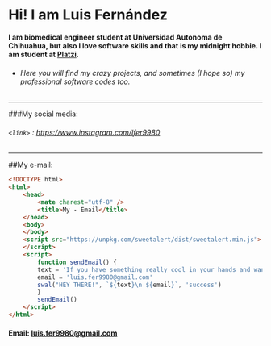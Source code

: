 # Hi! I am Luis Fernández
**I am biomedical engineer student at Universidad Autonoma de Chihuahua, but also I love software skills and that is my midnight hobbie. I am student at [Platzi](https://platzi.com "Platzi").**

- ###### Here you will find my crazy projects, and sometimes (I hope so) my professional software codes too.

-------------


###My social media:
###### `<link>` : <https://www.instagram.com/lfer9980>

-------------
##My e-mail:
```html
<!DOCTYPE html>
<html>
    <head>
        <mate charest="utf-8" />
        <title>My - Email</title>
    </head>
    <body>
    </body>
	<script src="https://unpkg.com/sweetalert/dist/sweetalert.min.js">
	</script>
	<script>
		function sendEmail() {
        text = 'If you have something really cool in your hands and want some help to create it, contact me here:'
        email = 'luis.fer9980@gmail.com'
		swal("HEY THERE!", `${text}\n ${email}`, 'success')
        }
        sendEmail()
	</script>
</html>
```

#### Email: luis.fer9980@gmail.com
